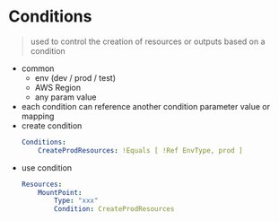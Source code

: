# Conditions

> used to control the creation of resources or outputs based on a condition
- common
	- env (dev / prod / test)
	- AWS Region
	- any param value
- each condition can reference another condition parameter value or mapping
- create condition
	```yml
	Conditions:
		CreateProdResources: !Equals [ !Ref EnvType, prod ]
	```
- use condition
	```yml
	Resources:
		MountPoint:
			Type: "xxx"
			Condition: CreateProdResources
	```